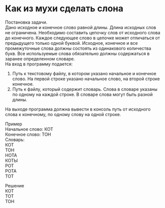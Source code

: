 # Как из мухи сделать слона  

Постановка задачи.   
Дано исходное и конечное слово равной длины. Длина исходных слов не ограничена. Необходимо составить цепочку слов от исходного слова до конечного. Каждое следующее слово в цепочке может отличаться от предыдущего только одной буквой. Исходное, конечное и все промежуточные слова должны состоять из одинакового количества букв. Все используемые слова обязательно должны содержаться в заранее определенном словаре.   
На вход в программу подается:   
  
  
1. Путь к текстовому файлу, в котором указано начальное и конечное слово. На первой строке указано начальное слово, на второй строке конечное.   
2. Путь к файлу, который содержит словарь. Слова в словаре указаны по одному на каждой строке. В словаре слова могут быть разной длины.   
  
  
На выходе программа должна вывести в консоль путь от исходного слова к конечному, по одному слову на одной строке.   
  
  
Пример   
Начальное слово: КОТ  
Конечное слово: ТОН   
Словарь:   
КОТ  
ТОН  
НОТА  
КОТЫ  
РОТ  
РОТА  
ТОТ   
  
  
Решение   
КОТ  
ТОТ  
ТОН